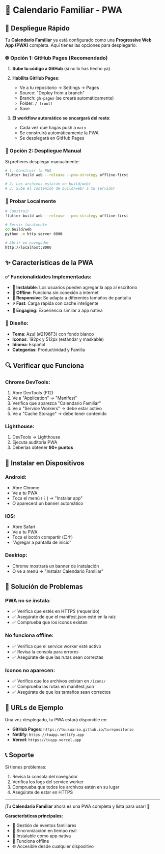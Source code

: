 # 📱 Calendario Familiar - PWA

## 🚀 Despliegue Rápido

Tu **Calendario Familiar** ya está configurado como una **Progressive Web App (PWA)** completa. Aquí tienes las opciones para desplegarlo:

### 🌐 Opción 1: GitHub Pages (Recomendado)

1. **Sube tu código a GitHub** (si no lo has hecho ya)
2. **Habilita GitHub Pages**:
   - Ve a tu repositorio → Settings → Pages
   - Source: "Deploy from a branch"
   - Branch: `gh-pages` (se creará automáticamente)
   - Folder: `/ (root)`
   - Save

3. **El workflow automático se encargará del resto**:
   - Cada vez que hagas push a `main`
   - Se construirá automáticamente la PWA
   - Se desplegará en GitHub Pages

### 🔧 Opción 2: Despliegue Manual

Si prefieres desplegar manualmente:

```bash
# 1. Construir la PWA
flutter build web --release --pwa-strategy offline-first

# 2. Los archivos estarán en build/web/
# 3. Sube el contenido de build/web/ a tu servidor
```

### 🧪 Probar Localmente

```bash
# Construir
flutter build web --release --pwa-strategy offline-first

# Servir localmente
cd build/web
python -m http.server 8000

# Abrir en navegador
http://localhost:8000
```

## ✨ Características de la PWA

### ✅ Funcionalidades Implementadas:
- **📱 Instalable**: Los usuarios pueden agregar la app al escritorio
- **🔌 Offline**: Funciona sin conexión a internet
- **📐 Responsive**: Se adapta a diferentes tamaños de pantalla
- **⚡ Fast**: Carga rápida con cache inteligente
- **🎯 Engaging**: Experiencia similar a app nativa

### 🎨 Diseño:
- **Tema**: Azul (#2196F3) con fondo blanco
- **Iconos**: 192px y 512px (estándar y maskable)
- **Idioma**: Español
- **Categorías**: Productividad y Familia

## 🔍 Verificar que Funciona

### Chrome DevTools:
1. Abre DevTools (F12)
2. Ve a "Application" → "Manifest"
3. Verifica que aparezca "Calendario Familiar"
4. Ve a "Service Workers" → debe estar activo
5. Ve a "Cache Storage" → debe tener contenido

### Lighthouse:
1. DevTools → Lighthouse
2. Ejecuta auditoría PWA
3. Deberías obtener **90+ puntos**

## 📱 Instalar en Dispositivos

### Android:
- Abre Chrome
- Ve a tu PWA
- Toca el menú (⋮) → "Instalar app"
- O aparecerá un banner automático

### iOS:
- Abre Safari
- Ve a tu PWA
- Toca el botón compartir (□↑)
- "Agregar a pantalla de inicio"

### Desktop:
- Chrome mostrará un banner de instalación
- O ve a menú → "Instalar Calendario Familiar"

## 🐛 Solución de Problemas

### PWA no se instala:
- ✅ Verifica que estés en HTTPS (requerido)
- ✅ Asegúrate de que el manifest.json esté en la raíz
- ✅ Comprueba que los iconos existan

### No funciona offline:
- ✅ Verifica que el service worker esté activo
- ✅ Revisa la consola para errores
- ✅ Asegúrate de que las rutas sean correctas

### Iconos no aparecen:
- ✅ Verifica que los archivos existan en `/icons/`
- ✅ Comprueba las rutas en manifest.json
- ✅ Asegúrate de que los tamaños sean correctos

## 🌟 URLs de Ejemplo

Una vez desplegado, tu PWA estará disponible en:
- **GitHub Pages**: `https://tuusuario.github.io/turepositorio`
- **Netlify**: `https://tuapp.netlify.app`
- **Vercel**: `https://tuapp.vercel.app`

## 📞 Soporte

Si tienes problemas:
1. Revisa la consola del navegador
2. Verifica los logs del service worker
3. Comprueba que todos los archivos estén en su lugar
4. Asegúrate de estar en HTTPS

---

¡Tu **Calendario Familiar** ahora es una PWA completa y lista para usar! 🎉

**Características principales:**
- 📅 Gestión de eventos familiares
- 🔄 Sincronización en tiempo real
- 📱 Instalable como app nativa
- 🔌 Funciona offline
- 🌐 Accesible desde cualquier dispositivo
